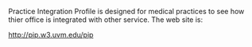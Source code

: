 <p>Practice Integration Profile is designed for medical practices to see how thier office is integrated with other service. The web site is:
</p>
<p><a href='http://pip.w3.uvm.edu/pip'>http://pip.w3.uvm.edu/pip</a></p>
